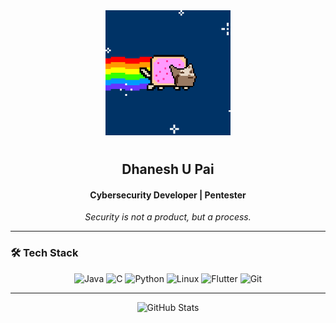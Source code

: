 <div align="center">
  <img src="https://github.com/cxuri/cxuri/blob/main/nyan.gif?raw=true" width="200">
  <h1></h1>
  <h2>Dhanesh U Pai</h2>
  <h4>Cybersecurity Developer | Pentester</h4>
  <p><i>Security is not a product, but a process.</i></p>
</div>

---

### 🛠️ Tech Stack
<div align="center">
  <img src="https://cdn.jsdelivr.net/gh/devicons/devicon/icons/java/java-original.svg" width="40" title="Java">
  <img src="https://cdn.jsdelivr.net/gh/devicons/devicon/icons/c/c-original.svg" width="40" title="C">
  <img src="https://cdn.jsdelivr.net/gh/devicons/devicon/icons/python/python-original.svg" width="40" title="Python">
  <img src="https://cdn.jsdelivr.net/gh/devicons/devicon/icons/linux/linux-original.svg" width="40" title="Linux">
  <img src="https://cdn.jsdelivr.net/gh/devicons/devicon/icons/flutter/flutter-original.svg" width="40" title="Flutter">
  <img src="https://cdn.jsdelivr.net/gh/devicons/devicon/icons/git/git-original.svg" width="40" title="Git">
</div>

---

<div align="center">
  <img src="https://github-readme-stats.vercel.app/api?username=cxuri&show_icons=true&theme=dark&hide_border=true" alt="GitHub Stats">
</div>

